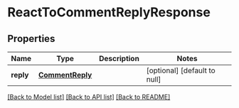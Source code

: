 # ReactToCommentReplyResponse
## Properties

| Name | Type | Description | Notes |
|------------ | ------------- | ------------- | -------------|
| **reply** | [**CommentReply**](CommentReply.md) |  | [optional] [default to null] |

[[Back to Model list]](../README.md#documentation-for-models) [[Back to API list]](../README.md#documentation-for-api-endpoints) [[Back to README]](../README.md)

